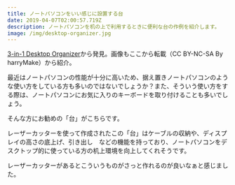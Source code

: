 ```yaml
---
title: ノートパソコンをいい感じに設置する台
date: 2019-04-07T02:00:57.719Z
description: ノートパソコンを机の上で利用するときに便利な台の作例を紹介します。
image: /img/desktop-organizer.jpg
---
```

[3-in-1 Desktop Organizer](https://www.instructables.com/id/3-in-1-Desktop-Organizer/)から発見。画像もここから転載（CC BY-NC-SA By harryMake）から紹介。

最近はノートパソコンの性能が十分に高いため、据え置きノートパソコンのような使い方をしている方も多いのではないでしょうか？また、そういう使い方をする際は、ノートパソコンにお気に入りのキーボードを取り付けることも多いでしょう。

そんな方にお勧めの「台」がこちらです。

レーザーカッターを使って作成されたこの「台」はケーブルの収納や、ディスプレイの高さの底上げ、引き出し　などの機能を持っており、ノートパソコンをデスクトップ的に使っている方の机上環境を向上してくれそうです。

レーザーカッターがあるとこういうものがさっと作れるのが良いなぁと感じました。
